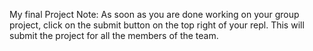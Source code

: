 My final Project
Note: As soon as you are done working on your group project, click on the submit button on the top right of your repl. This will submit the project for all the members of the team.
